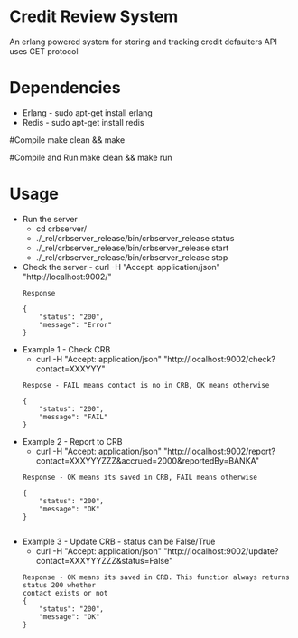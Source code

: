 # Credit Review System
An erlang powered system for storing and tracking credit defaulters
API uses GET protocol

# Dependencies
* Erlang - sudo apt-get install erlang
* Redis - sudo apt-get install redis

#Compile
make clean && make

#Compile and Run
make clean && make run

# Usage
* Run the server
	* cd crbserver/
	* ./_rel/crbserver_release/bin/crbserver_release status
	* ./_rel/crbserver_release/bin/crbserver_release start
	* ./_rel/crbserver_release/bin/crbserver_release stop
* Check the server - curl -H "Accept: application/json" "http://localhost:9002/"
	```
	Response

	{
	    "status": "200",
 	    "message": "Error"
	}

* Example 1 - Check CRB
	* curl -H "Accept: application/json" "http://localhost:9002/check?contact=XXXYYY"
	```
	Respose - FAIL means contact is no in CRB, OK means otherwise

	{
	    "status": "200",
	    "message": "FAIL"
	}

* Example 2 - Report to CRB
	* curl -H "Accept: application/json" "http://localhost:9002/report?contact=XXXYYYZZZ&accrued=2000&reportedBy=BANKA"
	```
	Response - OK means its saved in CRB, FAIL means otherwise
	
	{
	    "status": "200",
	    "message": "OK"
	}


* Example 3 - Update CRB - status can be False/True
	* curl -H "Accept: application/json" "http://localhost:9002/update?contact=XXXYYYZZZ&status=False"
	```
	Response - OK means its saved in CRB. This function always returns status 200 whether
	contact exists or not
	{
	    "status": "200",
	    "message": "OK"
	}

